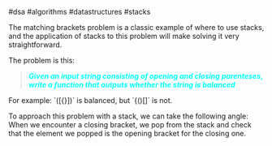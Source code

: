 #dsa #algorithms #datastructures #stacks

The matching brackets problem is a classic example of where to use stacks, and the application of stacks to this problem will make solving it very straightforward.

The problem is this:
<blockquote style="color: cyan; font-weight: bold; font-style: italic">Given an input string consisting of opening and closing parenteses, write a function that outputs whether the string is balanced</blockquote>
For example: `([{}])` is balanced, but `{()[]` is not.

To approach this problem with a stack, we can take the following angle:
When we encounter a closing bracket, we pop from the stack and check that the element we popped is the opening bracket for the closing one. 

